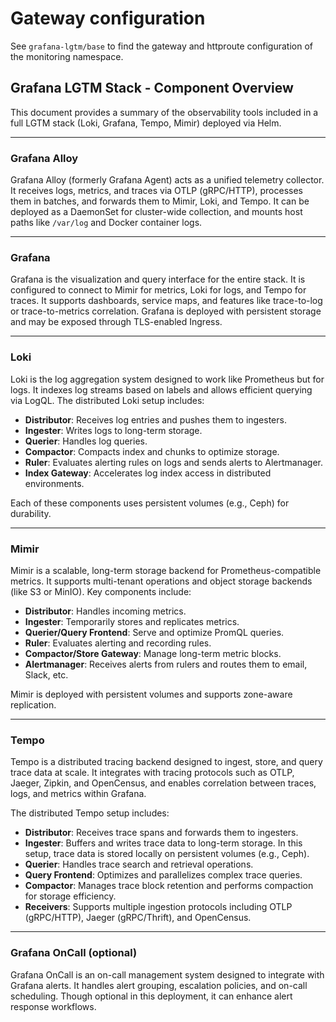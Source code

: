 # Gateway configuration

See `grafana-lgtm/base` to find the gateway and httproute configuration of the monitoring namespace.

## Grafana LGTM Stack - Component Overview

This document provides a summary of the observability tools included in a full LGTM stack (Loki, Grafana, Tempo, Mimir) deployed via Helm.

---

### Grafana Alloy

Grafana Alloy (formerly Grafana Agent) acts as a unified telemetry collector. It receives logs, metrics, and traces via OTLP (gRPC/HTTP), processes them in batches, and forwards them to Mimir, Loki, and Tempo. It can be deployed as a DaemonSet for cluster-wide collection, and mounts host paths like `/var/log` and Docker container logs.

---

### Grafana

Grafana is the visualization and query interface for the entire stack. It is configured to connect to Mimir for metrics, Loki for logs, and Tempo for traces. It supports dashboards, service maps, and features like trace-to-log or trace-to-metrics correlation. Grafana is deployed with persistent storage and may be exposed through TLS-enabled Ingress.

---

### Loki

Loki is the log aggregation system designed to work like Prometheus but for logs. It indexes log streams based on labels and allows efficient querying via LogQL. The distributed Loki setup includes:

- **Distributor**: Receives log entries and pushes them to ingesters.
- **Ingester**: Writes logs to long-term storage.
- **Querier**: Handles log queries.
- **Compactor**: Compacts index and chunks to optimize storage.
- **Ruler**: Evaluates alerting rules on logs and sends alerts to Alertmanager.
- **Index Gateway**: Accelerates log index access in distributed environments.

Each of these components uses persistent volumes (e.g., Ceph) for durability.

---

### Mimir

Mimir is a scalable, long-term storage backend for Prometheus-compatible metrics. It supports multi-tenant operations and object storage backends (like S3 or MinIO). Key components include:

- **Distributor**: Handles incoming metrics.
- **Ingester**: Temporarily stores and replicates metrics.
- **Querier/Query Frontend**: Serve and optimize PromQL queries.
- **Ruler**: Evaluates alerting and recording rules.
- **Compactor/Store Gateway**: Manage long-term metric blocks.
- **Alertmanager**: Receives alerts from rulers and routes them to email, Slack, etc.

Mimir is deployed with persistent volumes and supports zone-aware replication.

---

### Tempo

Tempo is a distributed tracing backend designed to ingest, store, and query trace data at scale. It integrates with tracing protocols such
as OTLP, Jaeger, Zipkin, and OpenCensus, and enables correlation between traces, logs, and metrics within Grafana.

The distributed Tempo setup includes:

- **Distributor**: Receives trace spans and forwards them to ingesters.
- **Ingester**: Buffers and writes trace data to long-term storage. In this setup, trace data is stored locally on persistent volumes (e.g., Ceph).
- **Querier**: Handles trace search and retrieval operations.
- **Query Frontend**: Optimizes and parallelizes complex trace queries.
- **Compactor**: Manages trace block retention and performs compaction for storage efficiency.
- **Receivers**: Supports multiple ingestion protocols including OTLP (gRPC/HTTP), Jaeger (gRPC/Thrift), and OpenCensus.

---

### Grafana OnCall (optional)

Grafana OnCall is an on-call management system designed to integrate with Grafana alerts. It handles alert grouping, escalation policies, and on-call scheduling. Though optional in this deployment, it can enhance alert response workflows.
